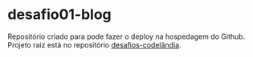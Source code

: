 # desafio01-blog
Repositório criado para pode fazer o deploy na hospedagem do Github. Projeto raiz está no repositório [desafios-codelândia](https://github.com/alexiamelhado18/desafios-codelandia).
